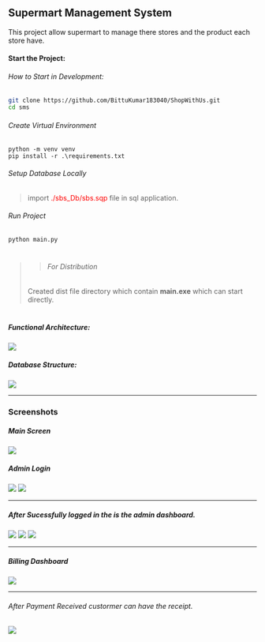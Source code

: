 ## Supermart Management System
This project allow supermart to manage there stores and the product each store have.

#### Start the Project:
###### How to Start in Development:

```sh
git clone https://github.com/BittuKumar183040/ShopWithUs.git
cd sms
```

###### Create Virtual Environment
```
python -m venv venv
pip install -r .\requirements.txt
```
###### Setup Database Locally
> import <span style="color:red">./sbs_Db/sbs.sqp </span>file in sql application.

###### Run Project
```
python main.py
```

> #
>> ###### For Distribution
> Created dist file directory which contain <strong>main.exe</strong> which can start directly.
> #

##### Functional Architecture:
<img src="./screenshots/SuperMart Management System.jpg">

##### Database Structure:

<img src="./screenshots/database Diagram.svg">


---
### Screenshots

##### Main Screen
<img src="./screenshots/main_page.png">

##### Admin Login 
<div class="text-center">
    <img src="./screenshots/admin_login.png">
    <img src="./screenshots/admin_login1.png">
</div>

----
##### After Sucessfully logged in the is the admin dashboard.

<img src="./screenshots/customer_manage.png">

<img src="./screenshots/store_manage.png">

<img src="./screenshots/store_manage_createNew.png">

---

##### Billing Dashboard

<img src="./screenshots/billingSystem.png">

---

###### After Payment Received custormer can have the receipt. 

<img src="./screenshots/Receipt.png">

